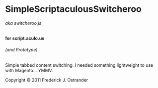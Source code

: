 # SimpleScriptaculousSwitcheroo
###### aka switcheroo.js
#### for script.aculo.us
###### (and Prototype)

Simple tabbed content switching. I needed something lightweight to use with Magento... YMMV.

Copyright &copy; 2011 Frederick J. Ostrander